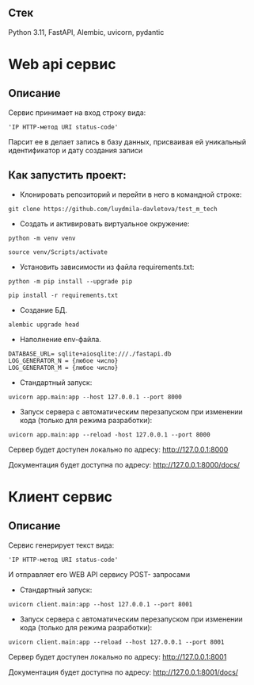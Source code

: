 ## Стек
Python 3.11, FastAPI, Alembic, uvicorn, pydantic

# Web api сервис
## Описание
Сервис принимает на вход строку вида:
```
'IP HTTP-метод URI status-code'
```

Парсит ее в делает запись в базу данных, присваивая ей уникальный идентификатор и дату создания записи

## **Как запустить проект**:
* Клонировать репозиторий и перейти в него в командной строке:
```
git clone https://github.com/luydmila-davletova/test_m_tech
```
* Создать и активировать виртуальное окружение:
```
python -m venv venv

source venv/Scripts/activate
```
* Установить зависимости из файла requirements.txt:
```
python -m pip install --upgrade pip

pip install -r requirements.txt
```
* Создание БД.
```
alembic upgrade head
```
* Наполнение env-файла.
```
DATABASE_URL= sqlite+aiosqlite:///./fastapi.db
LOG_GENERATOR_N = {любое число}
LOG_GENERATOR_M = {любое число}
```
* Стандартный запуск:
```
uvicorn app.main:app --host 127.0.0.1 --port 8000
```
* Запуск сервера с автоматическим перезапуском при изменении кода (только для режима разработки):
```
uvicorn app.main:app --reload -host 127.0.0.1 --port 8000
```
Сервер будет доступен локально по адресу: http://127.0.0.1:8000

Документация будет доступна по адресу:
http://127.0.0.1:8000/docs/

# Клиент сервис
## Описание
Сервис генерирует текст вида: 
```
'IP HTTP-метод URI status-code'
```
И отправляет его WEB API сервису POST- запросами

* Стандартный запуск:
```
uvicorn сlient.main:app --host 127.0.0.1 --port 8001
```
* Запуск сервера с автоматическим перезапуском при изменении кода (только для режима разработки):
```
uvicorn client.main:app --reload --host 127.0.0.1 --port 8001
```

Сервер будет доступен локально по адресу: http://127.0.0.1:8001

Документация будет доступна по адресу:
http://127.0.0.1:8001/docs/